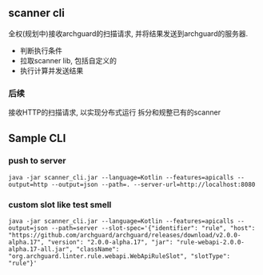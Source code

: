 ## scanner cli

全权(规划中)接收archguard的扫描请求, 并将结果发送到archguard的服务器.

- 判断执行条件
- 拉取scanner lib, 包括自定义的
- 执行计算并发送结果

### 后续

接收HTTP的扫描请求, 以实现分布式运行
拆分和规整已有的scanner

## Sample CLI

### push to server

```
java -jar scanner_cli.jar --language=Kotlin --features=apicalls --output=http --output=json --path=. --server-url=http://localhost:8080
```

### custom slot like test smell

```
java -jar scanner_cli.jar --language=Kotlin --features=apicalls --output=json --path=server --slot-spec='{"identifier": "rule", "host": "https://github.com/archguard/archguard/releases/download/v2.0.0-alpha.17", "version": "2.0.0-alpha.17", "jar": "rule-webapi-2.0.0-alpha.17-all.jar", "className": "org.archguard.linter.rule.webapi.WebApiRuleSlot", "slotType": "rule"}' 
```
